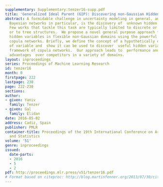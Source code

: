 ```yaml
---
supplementary: Supplementary:tenzer16-supp.pdf
title: 'Generalized Ideal Parent (GIP): Discovering non-Gaussian Hidden Variables'
abstract: A formidable challenge in uncertainty modeling in general, and when learning
  Bayesian networks in particular, is the discovery of  unknown hidden variables.
  Few works that tackle this task are typically limited to discrete or Gaussian domains,
  or to tree structures.  We propose a novel general purpose approach for discovering
  hidden variables in flexible non-Gaussian domains using the powerful class of  Gaussian
  copula networks. Briefly, we define the concept of a hypothetically optimal predictor
  of variable and  show it can be used to discover  useful hidden variables in the  expressive
  framework of copula networks.  Our approach leads to  performance and compactness
  advantages  over competitors in a variety of domains.
layout: inproceedings
series: Proceedings of Machine Learning Research
id: tenzer16
month: 0
firstpage: 222
lastpage: 230
page: 222-230
sections: 
author:
- given: Yaniv
  family: Tenzer
- given: Gal
  family: Elidan
date: 2016-05-02
address: Cadiz, Spain
publisher: PMLR
container-title: Proceedings of the 19th International Conference on Artificial Intelligence
  and Statistics
volume: '51'
genre: inproceedings
issued:
  date-parts:
  - 2016
  - 5
  - 2
pdf: http://proceedings.mlr.press/v51/tenzer16.pdf
# Format based on citeproc: http://blog.martinfenner.org/2013/07/30/citeproc-yaml-for-bibliographies/
---
```

